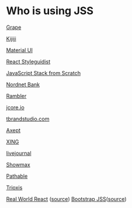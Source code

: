 # Who is using JSS

[Grape](https://chatgrape.com)

[Kijiji](https://www.kijiji.ca/)

[Material UI](https://github.com/callemall/material-ui)

[React Styleguidist](https://github.com/styleguidist/react-styleguidist)

[JavaScript Stack from Scratch](https://github.com/verekia/js-stack-from-scratch)

[Nordnet Bank](https://www.nordnet.se)

[Rambler](https://www.rambler.ru)

[jcore.io](http://jcore.io/)

[tbrandstudio.com](http://www.tbrandstudio.com/)

[Axept](https://github.com/axept)

[XING](http://xing.com)

[livejournal](http://www.livejournal.com/post)

[Showmax](https://www.showmax.com/)

[Pathable](https://www.pathable.com/)

[Trioxis](https://www.trioxis.com/)

[Real World React](https://realworldreact.com) ([source](https://github.com/realworldreact/realworldreact-website))
[Bootstrap JSS](https://sammi.github.io/bootstrap-jss)([source](https://github.com/sammi/bootstrap-jss))

